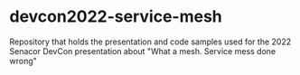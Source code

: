 # devcon2022-service-mesh
Repository that holds the presentation and code samples used for the 2022 Senacor DevCon presentation about "What a mesh. Service mess done wrong"
